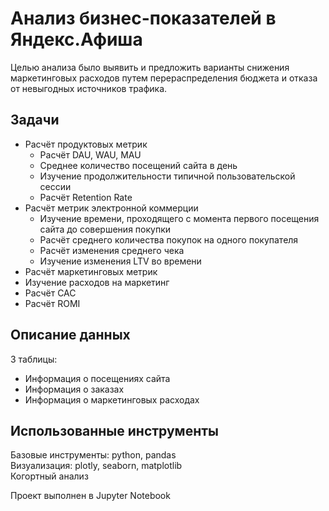 # Анализ бизнес-показателей в Яндекс.Афиша
Целью анализа было выявить и предложить варианты снижения маркетинговых расходов путем перераспределения бюджета и отказа от невыгодных источников трафика.

## Задачи
- Расчёт продуктовых метрик
  - Расчёт DAU, WAU, MAU
  - Среднее количество посещений сайта в день
  - Изучение продолжительности типичной пользовательской сессии
  - Расчёт Retention Rate
- Расчёт метрик электронной коммерции
  - Изучение времени, проходящего с момента первого посещения сайта до совершения покупки
  - Расчёт среднего количества покупок на одного покупателя
  - Расчёт изменения среднего чека
  - Изучение изменения LTV во времени
 - Расчёт маркетинговых метрик
  - Изучение расходов на маркетинг
  - Расчёт САС
  - Расчёт ROMI
 
 ## Описание данных
 3 таблицы:
 - Информация о посещениях сайта
 - Информация о заказах
 - Информация о маркетинговых расходах  

## Использованные инструменты
Базовые инструменты: python, pandas  
Визуализация: plotly, seaborn, matplotlib  
Когортный анализ  

Проект выполнен в Jupyter Notebook
